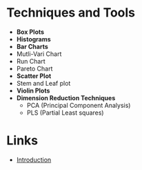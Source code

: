 # Techniques and Tools
* **Box Plots**
* **Histograms**
* **Bar Charts**
* Mutli-Vari Chart
* Run Chart
* Pareto Chart
* **Scatter Plot**
* Stem and Leaf plot
* **Violin Plots**
* **Dimension Reduction Techniques**
    * PCA (Principal Component Analysis)
    * PLS (Partial Least squares)

# Links
* [Introduction](https://towardsdatascience.com/exploratory-data-analysis-8fc1cb20fd15)